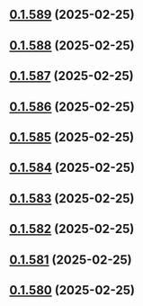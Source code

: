 ## [0.1.589](https://github.com/binary-braids/terraform-oracle/compare/v0.1.588...v0.1.589) (2025-02-25)



## [0.1.588](https://github.com/binary-braids/terraform-oracle/compare/v0.1.587...v0.1.588) (2025-02-25)



## [0.1.587](https://github.com/binary-braids/terraform-oracle/compare/v0.1.586...v0.1.587) (2025-02-25)



## [0.1.586](https://github.com/binary-braids/terraform-oracle/compare/v0.1.585...v0.1.586) (2025-02-25)



## [0.1.585](https://github.com/binary-braids/terraform-oracle/compare/v0.1.584...v0.1.585) (2025-02-25)



## [0.1.584](https://github.com/binary-braids/terraform-oracle/compare/v0.1.583...v0.1.584) (2025-02-25)



## [0.1.583](https://github.com/binary-braids/terraform-oracle/compare/v0.1.582...v0.1.583) (2025-02-25)



## [0.1.582](https://github.com/binary-braids/terraform-oracle/compare/v0.1.581...v0.1.582) (2025-02-25)



## [0.1.581](https://github.com/binary-braids/terraform-oracle/compare/v0.1.580...v0.1.581) (2025-02-25)



## [0.1.580](https://github.com/binary-braids/terraform-oracle/compare/v0.1.579...v0.1.580) (2025-02-25)




